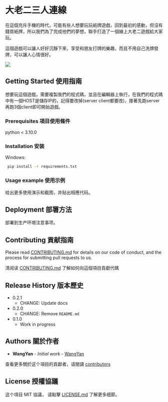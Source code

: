 # 大老二三人連線

> 
在這個充斥手機的時代，可能有些人想要玩玩紙牌遊戲，回到最初的感動，但沒有錢買紙牌，所以我們為了完成他們的夢想，聯手打造了一個線上大老二遊戲給大家玩。


這個遊戲可以讓人好好沉靜下來，享受和朋友打牌的樂趣，而且不用自己洗牌發牌，可以讓人心情很好。

![](https://github.com/dbader/readme-template/raw/master/header.png)

## Getting Started 使用指南

想要玩這個遊戲，需要複製我們的程式碼，並且在編輯器上執行，在我們的程式碼中有一個HOST是儲存IP的，記得要改掉(server client都要改)，接著先跑server再跑3個client即可開始遊戲。

### Prerequisites 項目使用條件

python < 3.10.0

### Installation 安装


Windows:

```sh
 pip install -r requirements.txt
```

### Usage example 使用示例

给出更多使用演示和截图，并贴出相應代码。

## Deployment 部署方法

部署到生产环境注意事项。

## Contributing 貢献指南

Please read [CONTRIBUTING.md](#) for details on our code of conduct, and the process for submitting pull requests to us.

清阅读 [CONTRIBUTING.md](#) 了解如何向這個項目貢獻代碼

## Release History 版本歷史

* 0.2.1
    * CHANGE: Update docs
* 0.2.0
    * CHANGE: Remove `README.md`
* 0.1.0
    * Work in progress

## Authors 關於作者

* **WangYan** - *Initial work* - [WangYan](https://wangyan.org)

查看更多關於这个項目的貢獻者，请閱讀 [contributors](#) 

## License 授權協議

这个項目 MIT 協議， 请點擊 [LICENSE.md](LICENSE.md) 了解更多细節。
